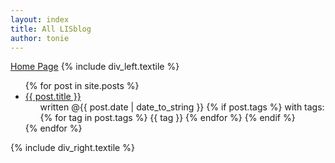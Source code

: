 ```yaml
---
layout: index
title: All LISblog
author: tonie
---
```

<a id="forkme_banner" href="/">Home Page</a>
{% include div_left.textile %}
  <ul>
  {% for post in site.posts %}
    <li>
      <a href="{{site.baseurl}}{{post.url}}">{{ post.title }}</a>
      <ul>
        <li style="list-style:none;">
          written @{{ post.date | date_to_string }} 
          {% if post.tags %}
            with tags: 
            {% for tag in post.tags %}
              {{ tag }}
            {% endfor %}
          {% endif %}
        </li>
      </ul>
    </li>
  {% endfor %}
  </ul>
{% include div_right.textile %}
